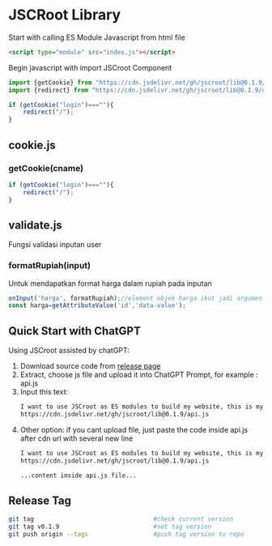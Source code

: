 # JSCRoot Library

Start with calling ES Module Javascript from html file
```html
<script type="module" src="index.js"></script>
```
Begin javascript with import JSCroot Component
```js
import {getCookie} from "https://cdn.jsdelivr.net/gh/jscroot/lib@0.1.9/cookie.js";
import {redirect} from "https://cdn.jsdelivr.net/gh/jscroot/lib@0.1.9/url.js";

if (getCookie("login")===""){
    redirect("/");
}
```

## cookie.js

### getCookie(cname)
```js
if (getCookie("login")===""){
    redirect("/");
}
```

## validate.js

Fungsi validasi inputan user

###  formatRupiah(input)
Untuk mendapatkan format harga dalam rupiah pada inputan
```js
onInput('harga', formatRupiah);//element objek harga ikut jadi argumen fungsi formatrupiah
const harga=getAttributeValue('id','data-value');
```

## Quick Start with ChatGPT

Using JSCroot assisted by chatGPT:
1. Download source code from [release page](https://github.com/jscroot/lib/releases)
2. Extract, choose js file and upload it into ChatGPT Prompt, for example : api.js
3. Input this text:
   ```txt
   I want to use JSCroot as ES modules to build my website, this is my library file from:
   https://cdn.jsdelivr.net/gh/jscroot/lib@0.1.9/api.js
   ```
4. Other option: if you cant upload file, just paste the code inside api.js after cdn url with several new line
   ```txt
   I want to use JSCroot as ES modules to build my website, this is my library file from:
   https://cdn.jsdelivr.net/gh/jscroot/lib@0.1.9/api.js

   ...content inside api.js file...
   ```

## Release Tag
```sh
git tag                                 #check current version
git tag v0.1.9                          #set tag version
git push origin --tags                  #push tag version to repo
```